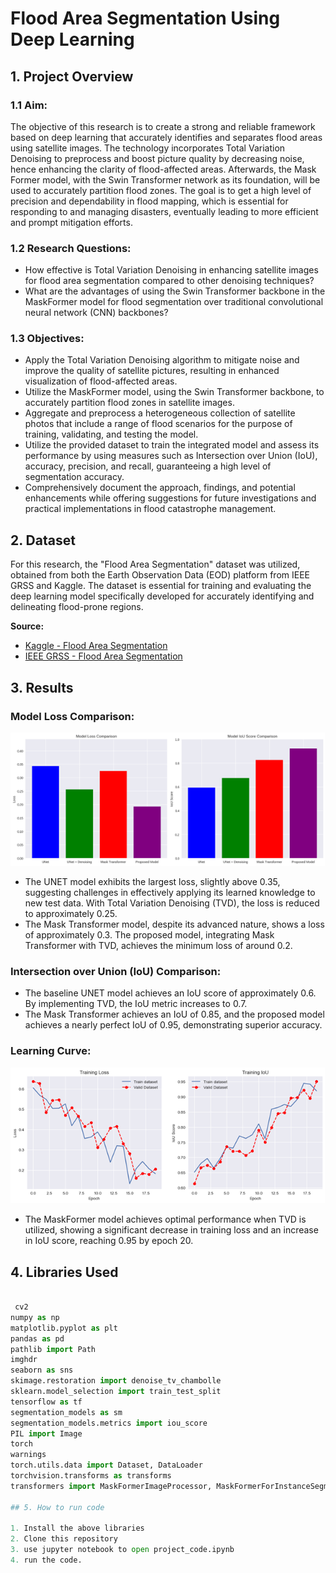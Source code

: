# Flood Area Segmentation Using Deep Learning

## 1. Project Overview

### 1.1 Aim:
The objective of this research is to create a strong and reliable framework based on deep learning that accurately identifies and separates flood areas using satellite images. The technology incorporates Total Variation Denoising to preprocess and boost picture quality by decreasing noise, hence enhancing the clarity of flood-affected areas. Afterwards, the Mask Former model, with the Swin Transformer network as its foundation, will be used to accurately partition flood zones. The goal is to get a high level of precision and dependability in flood mapping, which is essential for responding to and managing disasters, eventually leading to more efficient and prompt mitigation efforts.

### 1.2 Research Questions:
- How effective is Total Variation Denoising in enhancing satellite images for flood area segmentation compared to other denoising techniques?
- What are the advantages of using the Swin Transformer backbone in the MaskFormer model for flood segmentation over traditional convolutional neural network (CNN) backbones?

### 1.3 Objectives:
- Apply the Total Variation Denoising algorithm to mitigate noise and improve the quality of satellite pictures, resulting in enhanced visualization of flood-affected areas.
- Utilize the MaskFormer model, using the Swin Transformer backbone, to accurately partition flood zones in satellite images.
- Aggregate and preprocess a heterogeneous collection of satellite photos that include a range of flood scenarios for the purpose of training, validating, and testing the model.
- Utilize the provided dataset to train the integrated model and assess its performance by using measures such as Intersection over Union (IoU), accuracy, precision, and recall, guaranteeing a high level of segmentation accuracy.
- Comprehensively document the approach, findings, and potential enhancements while offering suggestions for future investigations and practical implementations in flood catastrophe management.

## 2. Dataset

For this research, the "Flood Area Segmentation" dataset was utilized, obtained from both the Earth Observation Data (EOD) platform from IEEE GRSS and Kaggle. The dataset is essential for training and evaluating the deep learning model specifically developed for accurately identifying and delineating flood-prone regions.

**Source:**
- [Kaggle - Flood Area Segmentation](https://www.kaggle.com/datasets/faizalkarim/flood-area-segmentation)
- [IEEE GRSS - Flood Area Segmentation](https://eod-grss-ieee.com/dataset-detail/dEF6SjNoODVqdUxyT1NwMjk0VEZKZz09)

## 3. Results

### Model Loss Comparison:
![Model Loss Comparison and IoU Comparison](./Images/Picture1.png)
- The UNET model exhibits the largest loss, slightly above 0.35, suggesting challenges in effectively applying its learned knowledge to new test data. With Total Variation Denoising (TVD), the loss is reduced to approximately 0.25. 
- The Mask Transformer model, despite its advanced nature, shows a loss of approximately 0.3. The proposed model, integrating Mask Transformer with TVD, achieves the minimum loss of around 0.2.

### Intersection over Union (IoU) Comparison:
- The baseline UNET model achieves an IoU score of approximately 0.6. By implementing TVD, the IoU metric increases to 0.7.
- The Mask Transformer achieves an IoU of 0.85, and the proposed model achieves a nearly perfect IoU of 0.95, demonstrating superior accuracy.

### Learning Curve:
![Learning Curve](./Images/Picture2.png)
- The MaskFormer model achieves optimal performance when TVD is utilized, showing a significant decrease in training loss and an increase in IoU score, reaching 0.95 by epoch 20.

## 4. Libraries Used
```python

 cv2
numpy as np
matplotlib.pyplot as plt
pandas as pd
pathlib import Path
imghdr
seaborn as sns
skimage.restoration import denoise_tv_chambolle
sklearn.model_selection import train_test_split
tensorflow as tf
segmentation_models as sm
segmentation_models.metrics import iou_score
PIL import Image
torch
warnings
torch.utils.data import Dataset, DataLoader
torchvision.transforms as transforms
transformers import MaskFormerImageProcessor, MaskFormerForInstanceSegmentation

## 5. How to run code

1. Install the above libraries
2. Clone this repository 
3. use jupyter notebook to open project_code.ipynb
4. run the code.
